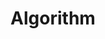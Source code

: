 --- 
layout: archive 
permalink: /algorithm/
title: "Algorithm"
author_profile: true

sidebar:
  - title: "Codility"
    children:
      - title: "Arrays"
        url: /codility/arrays/
--- 
